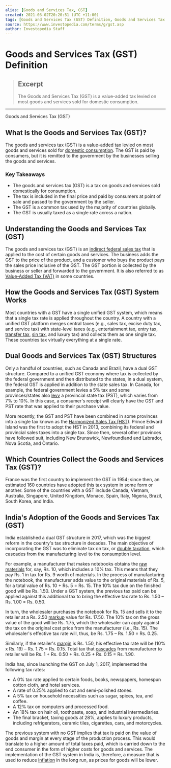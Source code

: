 ```yaml
---
alias: [Goods and Services Tax, GST]
created: 2021-03-02T20:20:51 (UTC +11:00)
tags: [Goods and Services Tax (GST) Definition, Goods and Services Tax (GST)]
source: https://www.investopedia.com/terms/g/gst.asp
author: Investopedia Staff
---
```


# Goods and Services Tax (GST) Definition

> ## Excerpt
> The Goods and Services Tax (GST) is a value-added tax levied on most goods and services sold for domestic consumption.

---

Goods and Services Tax (GST)
## What Is the Goods and Services Tax (GST)?

The goods and services tax (GST) is a value-added tax levied on most goods and services sold for [domestic consumption](https://www.investopedia.com/terms/c/consumer-spending.asp). The GST is paid by consumers, but it is remitted to the government by the businesses selling the goods and services.

### Key Takeaways

-   The goods and services tax (GST) is a tax on goods and services sold domestically for consumption.
-   The tax is included in the final price and paid by consumers at point of sale and passed to the government by the seller.
-   The GST is a common tax used by the majority of countries globally.
-   The GST is usually taxed as a single rate across a nation.

## Understanding the Goods and Services Tax (GST)

The goods and services tax (GST) is an [indirect federal sales tax](https://www.investopedia.com/terms/i/indirecttax.asp) that is applied to the cost of certain goods and services. The business adds the GST to the price of the product, and a customer who buys the product pays the sales price inclusive of the GST. The GST portion is collected by the business or seller and forwarded to the government. It is also referred to as [Value-Added Tax (VAT)](https://www.investopedia.com/terms/v/valueaddedtax.asp) in some countries.

## How the Goods and Services Tax (GST) System Works

Most countries with a GST have a single unified GST system, which means that a single tax rate is applied throughout the country. A country with a unified GST platform merges central taxes (e.g., sales tax, excise duty tax, and service tax) with state-level taxes (e.g., entertainment tax, entry tax, [transfer tax](https://www.investopedia.com/terms/t/transfertax.asp), [sin tax](https://www.investopedia.com/terms/s/sin_tax.asp), and luxury tax) and collects them as one single tax. These countries tax virtually everything at a single rate.

## Dual Goods and Services Tax (GST) Structures

Only a handful of countries, such as Canada and Brazil, have a dual GST structure. Compared to a unified GST economy where tax is collected by the federal government and then distributed to the states, in a dual system, the federal GST is applied in addition to the state sales tax. In Canada, for example, the federal government levies a 5% tax and some provinces/states also [levy](https://www.investopedia.com/terms/l/levy.asp) a provincial state tax (PST), which varies from 7% to 10%. In this case, a consumer's receipt will clearly have the GST and PST rate that was applied to their purchase value.

More recently, the GST and PST have been combined in some provinces into a single tax known as the [Harmonized Sales Tax (HST)](https://www.investopedia.com/terms/h/harmonized-sales-tax.asp). Prince Edward Island was the first to adopt the HST in 2013, combining its federal and provincial sales taxes into a single tax. Since then, several other provinces have followed suit, including New Brunswick, Newfoundland and Labrador, Nova Scotia, and Ontario. 

## Which Countries Collect the Goods and Services Tax (GST)?

France was the first country to implement the GST in 1954; since then, an estimated 160 countries have adopted this tax system in some form or another. Some of the countries with a GST include Canada, Vietnam, Australia, Singapore, United Kingdom, Monaco, Spain, Italy, Nigeria, Brazil, South Korea, and India.

## India's Adoption of the Goods and Services Tax (GST)

India established a dual GST structure in 2017, which was the biggest reform in the country's tax structure in decades. The main objective of incorporating the GST was to eliminate tax on tax, or [double taxation](https://www.investopedia.com/terms/d/double_taxation.asp), which cascades from the manufacturing level to the consumption level.

For example, a manufacturer that makes notebooks obtains the [raw materials](https://www.investopedia.com/terms/r/rawmaterials.asp) for, say, Rs. 10, which includes a 10% tax. This means that they pay Rs. 1 in tax for Rs. 9 worth of materials. In the process of manufacturing the notebook, the manufacturer adds value to the original materials of Rs. 5, for a total value of Rs. 10 + Rs. 5 = Rs. 15. The 10% tax due on the finished good will be Rs. 1.50. Under a GST system, the previous tax paid can be applied against this additional tax to bring the effective tax rate to Rs. 1.50 – Rs. 1.00 = Rs. 0.50.

In turn, the wholesaler purchases the notebook for Rs. 15 and sells it to the retailer at a Rs. 2.50 [markup](https://www.investopedia.com/terms/m/markup.asp) value for Rs. 17.50. The 10% tax on the gross value of the good will be Rs. 1.75, which the wholesaler can apply against the tax on the original cost price from the manufacturer (i.e., Rs. 15). The wholesaler's effective tax rate will, thus, be Rs. 1.75 – Rs. 1.50 = Rs. 0.25.

Similarly, if the retailer's [margin](https://www.investopedia.com/terms/p/profitmargin.asp) is Rs. 1.50, his effective tax rate will be (10% x Rs. 19) – Rs. 1.75 = Rs. 0.15. Total tax that [cascades](https://www.investopedia.com/terms/c/cascade-tax.asp) from manufacturer to retailer will be Rs. 1 + Rs. 0.50 + Rs. 0.25 + Rs. 0.15 = Rs. 1.90.

India has, since launching the GST on July 1, 2017, implemented the following tax rates: 

-   A 0% tax rate applied to certain foods, books, newspapers, homespun cotton cloth, and hotel services.
-   A rate of 0.25% applied to cut and semi-polished stones.
-   A 5% tax on household necessities such as sugar, spices, tea, and coffee.
-   A 12% tax on computers and processed food.
-   An 18% tax on hair oil, toothpaste, soap, and industrial intermediaries.
-   The final bracket, taxing goods at 28%, applies to luxury products, including refrigerators, ceramic tiles, cigarettes, cars, and motorcycles.

The previous system with no GST implies that tax is paid on the value of goods and margin at every stage of the production process. This would translate to a higher amount of total taxes paid, which is carried down to the end consumer in the form of higher costs for goods and services. The implementation of the GST system in India is, therefore, a measure that is used to reduce [inflation](https://www.investopedia.com/terms/i/inflation.asp) in the long run, as prices for goods will be lower.
